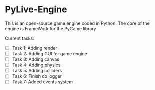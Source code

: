 # PyLive-Engine
This is an open-source game engine coded in Python. The core of the engine is FrameWork for the PyGame library

Current tasks:
- [ ] Task 1: Adding render
- [ ] Task 2: Adding GUI for game engine
- [ ] Task 3: Adding canvas
- [ ] Task 4: Adding physics
- [ ] Task 5: Adding colliders
- [ ] Task 6: Finish do logger
- [ ] Task 7: Added events system